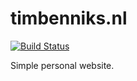 timbenniks.nl
=============

[![Build Status](https://travis-ci.org/timbenniks/timbenniks.nl.svg?branch=master)](https://travis-ci.org/timbenniks/timbenniks.nl)

Simple personal website.